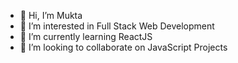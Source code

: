 - 👋 Hi, I’m Mukta
- 👀 I’m interested in Full Stack Web Development
- 🌱 I’m currently learning ReactJS
- 🤝 I’m looking to collaborate on JavaScript Projects


<!---
muktadeshpande2/muktadeshpande2 is a ✨ special ✨ repository because its `README.md` (this file) appears on your GitHub profile.
You can click the Preview link to take a look at your changes.
--->
